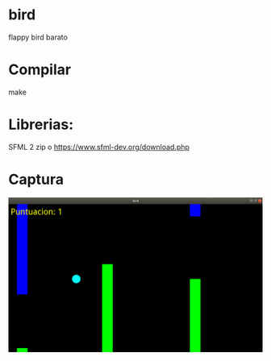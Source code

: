 # bird

  flappy bird barato
  
# Compilar

  make
  
# Librerias:

  SFML 2
  zip
  o
  https://www.sfml-dev.org/download.php
  
# Captura
  
  <img src="images/bird.png">
